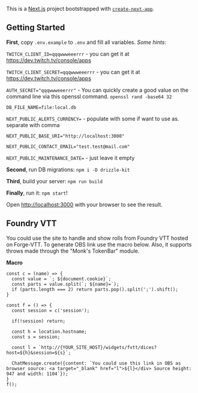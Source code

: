 This is a [Next.js](https://nextjs.org) project bootstrapped with [`create-next-app`](https://nextjs.org/docs/app/api-reference/cli/create-next-app).

## Getting Started

**First**, copy `.env.example` to `.env` and fill all variables. *Some hints*:

`TWITCH_CLIENT_ID=qqqwwweeerrr` - you can get it at https://dev.twitch.tv/console/apps

`TWITCH_CLIENT_SECRET=qqqwwweeerrr` - you can get it at https://dev.twitch.tv/console/apps

`AUTH_SECRET="qqqwwweeerrr"` - You can quickly create a good value on the command line via this openssl command. `openssl rand -base64 32`

`DB_FILE_NAME=file:local.db`

`NEXT_PUBLIC_ALERTS_CURRENCY=` - populate with some if want to use as. separate with comma

`NEXT_PUBLIC_BASE_URI="http://localhost:3000"`

`NEXT_PUBLIC_CONTACT_EMAIL="test.test@mail.com"`

`NEXT_PUBLIC_MAINTENANCE_DATE=` - just leave it empty


**Second**, run DB migrations: `npm i -D drizzle-kit`

**Third**, build your server: `npm run build`

**Finally**, run it: `npm start`!

Open [http://localhost:3000](http://localhost:3000) with your browser to see the result.


## Foundry VTT
You could use the site to handle and show rolls from Foundry VTT hosted on Forge-VTT. To generate OBS link use the macro below.
Also, it supports throws made through the "Monk's TokenBar" module.

**Macro**
```
const c = (name) => {
  const value = `; ${document.cookie}`;
  const parts = value.split(`; ${name}=`);
  if (parts.length === 2) return parts.pop().split(';').shift();
}

const f = () => {
  const session = c('session');

  if(!session) return;

  const h = location.hostname;
  const s = session;

  const l = `http://{YOUR_SITE_HOST}/widgets/fvtt/dices?host=${h}&session=${s}`;

  ChatMessage.create({content: `You could use this link in OBS as browser source: <a target="_blank" href="l">${l}</div> Source height: 947 and width: 1104`});
}
f();
```

